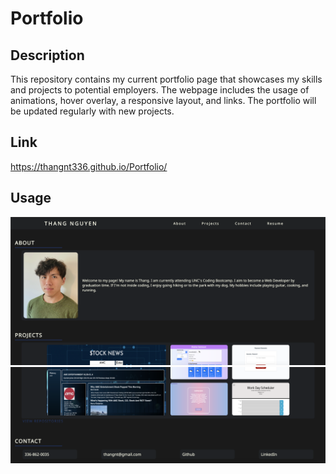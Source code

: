 # Portfolio

## Description

This repository contains my current portfolio page that showcases my skills and projects to potential employers. The webpage includes the usage of animations, hover overlay, a responsive layout, and links. The portfolio will be updated regularly with new projects.

## Link

https://thangnt336.github.io/Portfolio/


## Usage

![preview](assets/images/preview.png)
![preview0](assets/images/preview0.png)

